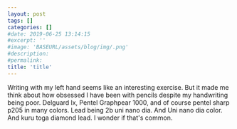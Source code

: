 ```yaml
---
layout: post
tags: []
categories: []
#date: 2019-06-25 13:14:15
#excerpt: ''
#image: 'BASEURL/assets/blog/img/.png'
#description:
#permalink:
title: 'title'
---
```



Writing with my left hand seems like an interesting exercise. But it made me think about how obsessed I have been with pencils despite my handwriting being poor. Delguard lx, Pentel Graphpear 1000, and of course pentel sharp p205 in many colors. Lead being 2b uni nano dia. And Uni nano dia color. And kuru toga diamond lead. I wonder if that's common. 
